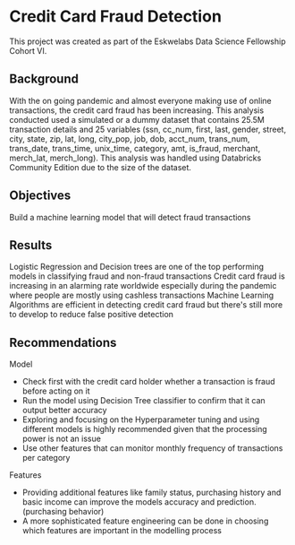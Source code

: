 # Credit Card Fraud Detection

This project was created as part of the Eskwelabs Data Science Fellowship Cohort VI.  

## Background
With the on going pandemic and almost everyone making use of online transactions, the credit card fraud has been increasing. This analysis conducted used a simulated or a dummy dataset that contains 25.5M transaction details and 25 variables (ssn, cc_num, first, last, gender, street, city, state, zip, lat, long, city_pop, job, dob, acct_num, trans_num, trans_date, trans_time, unix_time, category, amt, is_fraud, merchant, merch_lat, merch_long). This analysis was handled using Databricks Community Edition due to the size of the dataset.

## Objectives
Build a machine learning model that will detect fraud transactions

## Results
Logistic Regression and Decision trees are one of the top performing models in classifying fraud and non-fraud transactions
Credit card fraud is increasing in an alarming rate worldwide especially during the pandemic where people are mostly using cashless transactions
Machine Learning Algorithms are efficient in detecting credit card fraud but there's still more to develop to reduce false positive detection

## Recommendations
Model
- Check first with the credit card holder whether a transaction is fraud  before acting on it
- Run the model using Decision Tree classifier to confirm that it can output better accuracy
- Exploring and focusing on the Hyperparameter tuning and using different models is highly recommended given that the processing power is not an issue
- Use other features that can monitor monthly frequency of transactions per category

Features
- Providing additional features like family status, purchasing history and basic income can improve the models accuracy and prediction. (purchasing behavior)
- A more sophisticated feature engineering can be done in choosing which features are important in the modelling process
